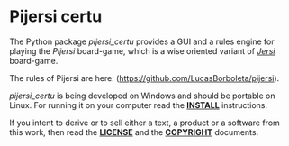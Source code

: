 # Pijersi certu

The Python package *pijersi_certu* provides a GUI and a rules engine for playing the *Pijersi* board-game, which is a wise oriented variant of [*Jersi*](https://github.com/LucasBorboleta/jersi) board-game. 

The rules of Pijersi are here: (https://github.com/LucasBorboleta/pijersi).

*pijersi_certu* is being developed on Windows and should be portable on Linux. For running it on your computer read the [**INSTALL**](./docs/INSTALL.md) instructions.

If you intent to derive or to sell either a text, a product or a software from this work, then read the [**LICENSE**](./docs/LICENSE.txt) and the  [**COPYRIGHT**](./docs/COPYRIGHT.md)  documents.

